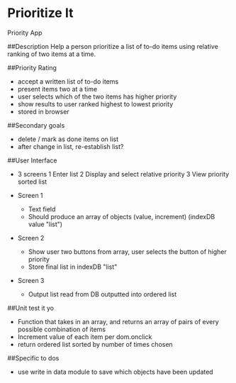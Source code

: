 # Prioritize It
 Priority App

##Description
Help a person prioritize a list of to-do items using relative ranking of two items at a time.

##Priority Rating
- accept a written list of to-do items
- present items two at a time
- user selects which of the two items has higher priority
- show results to user ranked highest to lowest priority
- stored in browser 

##Secondary goals
- delete / mark as done items on list
- after change in list, re-establish list?

##User Interface
- 3 screens
	1 Enter list
	2 Display and select relative priority
	3 View priority sorted list

- Screen 1
	- Text field
	- Should produce an array of objects (value, increment) (indexDB value "list")

- Screen 2
	- Show user two buttons from array, user selects the button of higher priority
	- Store final list in indexDB "list"

- Screen 3 
	- Output list read from DB outputted into ordered list

##Unit test it yo
- Function that takes in an array, and returns an array of pairs of every possible combination of items
- Increment value of each item per dom.onclick
- return ordered list sorted by number of times chosen 

##Specific to dos
- use write in data module to save which objects have been updated

